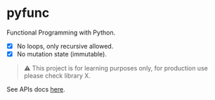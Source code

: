 # pyfunc

Functional Programming with Python.

- [x] No loops, only recursive allowed.
- [x] No mutation state (immutable).

> ⚠️ This project is for learning purposes only, for production use please check library X.

See APIs docs [here](https://josestg.github.io/pyfunc/).
